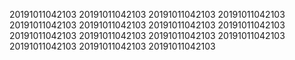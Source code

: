 20191011042103
20191011042103
20191011042103
20191011042103
20191011042103
20191011042103
20191011042103
20191011042103
20191011042103
20191011042103
20191011042103
20191011042103
20191011042103
20191011042103
20191011042103
